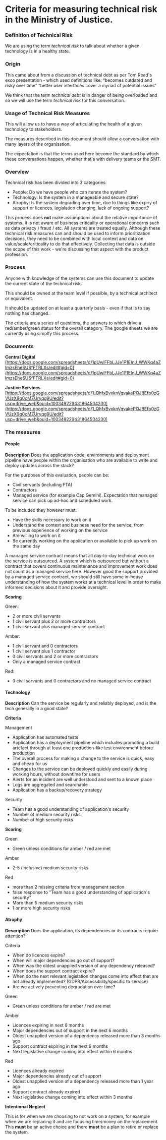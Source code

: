 # Criteria for measuring technical risk in the Ministry of Justice.


### Definition of Technical Risk

We are using the term _technical risk_ to talk about whether a given technology is in a healthy state.

### Origin

This came about from a discussion of technical debt as per Tom Read's exco presentation - which used definitions like: “becomes outdated and risky over time” “better user interfaces cover a myriad of potential issues”

We think that the term _technical debt_ is in danger of being overloaded and so we will use the term _technical risk_ for this conversation.


### Usage of Technical Risk Measures

This will allow us to have a way of articulating the health of a given technology to stakeholders.

The measures described in this document should allow a conversation with many layers of the organisation.

The expectation is that the terms used here become the standard by which these conversations happen, whether that's with
delivery teams or the SMT.  


### Overview

Technical risk has been divided into 3 categories:

- People: Do we have people who can iterate the system?
- Technology: Is the system in a manageable and secure state?
- Atrophy: Is the system degrading over time, due to things like expiry of support or licences, legislation changing, lack of ongoing support?

This process does **not** make assumptions about the relative importance of systems. It is not aware of business criticality or operational concerns such as data privacy / fraud / etc. All systems are treated equally. Although these technical risk measures can and should be used to inform prioritization decisions, they need to be combined with local context and data on value/scale/criticality to do that effectively. Collecting that data is outside the scope of this work - we're discussing that aspect with the product profession.


### Process

Anyone with knowledge of the systems can use this document to update the current state of the technical risk.

This should be owned at the team level if possible, by a technical architect or equivalent.

It should be updated on at least a quarterly basis - even if that is to say nothing has changed.

The criteria are a series of questions, the answers to which drive a red/amber/green status for the overall category. The google sheets we are currently using simplfy this process.

### Documents

**Central Digital** [https://docs.google.com/spreadsheets/d/1pUwlFFbLJJe1P1EInJ_WWKq4aZlmzsEheSUSfFTRLXs/edit#gid=0](https://docs.google.com/spreadsheets/d/1pUwlFFbLJJe1P1EInJ_WWKq4aZlmzsEheSUSfFTRLXs/edit#gid=0)

**Justice Services** [https://docs.google.com/spreadsheets/d/1_QhfxBvxknVqvakePQJ8Efb0zGVUzX9q0cMZUryqg9U/edit?usp=drive_web&ouid=100348229431864504230](https://docs.google.com/spreadsheets/d/1_QhfxBvxknVqvakePQJ8Efb0zGVUzX9q0cMZUryqg9U/edit?usp=drive_web&ouid=100348229431864504230)


### The measures

#### People

**Description** Does the application code, environments and deployment pipeline have people within the organisation who are available to write and deploy updates across the stack?

For the purposes of this evaluation, people can be:

- Civil servants (including FTA)
- Contractors
- Managed service (for example Cap Gemini). Expectation that managed service can pick up ad-hoc and scheduled work.

To be included they however must:

- Have the skills necessary to work on it
- Understand the context and business need for the service, from previous experience of working on the service
- Are willing to work on it
- Be currently working on the application or available to pick up work on the same day

A managed service contract means that all day-to-day technical work on the service is outsourced. A system which is outsourced but without a contract that covers continuous maintenance and improvement work does not count as a managed service here. However good the support provided by a managed service contract, we should still have some in-house understanding of how the system works at a technical level in order to make informed decisions about it and provide oversight.

**Scoring**

Green:
- 2 or more civil servants
- 1 civil servant plus 2 or more contractors
- 1 civil servant plus managed service contract

Amber:
- 1 civil servant and 0 contractors
- 1 civil servant plus 1 contractor
- 0 civil servants and 2 or more contractors
- Only a managed service contract

Red:
- 0 civil servants and 0 contractors and no managed service contract


#### Technology

**Description** Can the service be regularly and reliably deployed, and is the tech generally in a good state?


**Criteria**

Management

- Application has automated tests
- Application has a deployment pipeline which includes promoting a build artefact through at least one production-like test environment before production
- The overall process for making a change to the service is quick, easy and cheap for us
- Changes to the service can be deployed quickly and easily during working hours, without downtime for users
- Alerts for an incident are well understood and sent to a known place
- Logs are aggregated and searchable
- Application has a backup/recovery strategy

Security

- Team has a good understanding of application's security
- Number of medium security risks
- Number of high security risks


**Scoring**

Green

- Green unless conditions for amber / red are met


Amber
- 2-5 (inclusive) medium security risks


Red

- more than 2 missing criteria from management section
- false response to "Team has a good understanding of application's security"
- More than 5 medium security risks
- 1 or more high security risks


#### Atrophy

**Description** Does the application, its dependencies or its contracts require attention?

Criteria
- When do licences expire?
- When will major dependencies go out of support?
- When was the oldest unapplied version of any dependency released?
- When does the support contract expire?
- When do the next relevant legislation changes come into effect that are not already implemented? (GDPR/Accessibility/specific to service)
- Are we actively preventing degradation over time?

Green

- Green unless conditions for amber / red are met

Amber

- Licences expiring in next 6 months
- Major dependencies out of support in the next 6 months
- Oldest unapplied version of a dependency released more than 3 months ago
- Support contract expiring in the next 9 months
- Next legislative change coming into effect within 6 months


Red

- Licences already expired
- Major dependencies already out of support
- Oldest unapplied version of a dependency released more than 1 year ago
- Support contract already expired
- Next legislative change coming into effect within 3 months


**Intentional Neglect**

This is for when we are choosing to not work on a system, for example when we are replacing it and are focusing time/money on the replacement. This **must** be
an active choice and there **must** be a plan to retire or replace the system.
